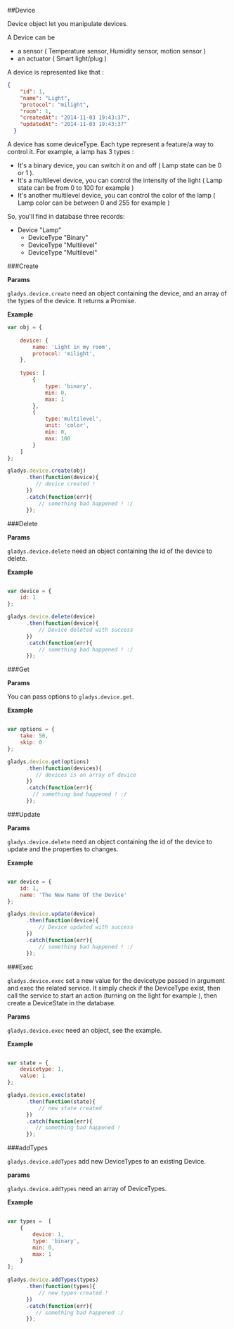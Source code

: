##Device

Device object let you manipulate devices. 

A Device can be 
- a sensor ( Temperature sensor, Humidity sensor, motion sensor ) 
- an actuator ( Smart light/plug )

A device is represented like that : 

```json
{
    "id": 1,
    "name": "Light",
    "protocol": "milight",
    "room": 1,
    "createdAt": "2014-11-03 19:43:37",
    "updatedAt": "2014-11-03 19:43:37"
  }
```

A device has some deviceType. Each type represent a feature/a way to control it. For example, 
a lamp has 3 types :
 
- It's a binary device, you can switch it on and off ( Lamp state can be 0 or 1 ).
- It's a multilevel device, you can control the intensity of the light ( Lamp state can be from 0 to 100 for example )
- It's another multilevel device, you can control the color of the lamp ( Lamp color can be between 0 and 255 for example )

So, you'll find in database three records: 

- Device "Lamp"
    - DeviceType "Binary"
    - DeviceType "Multilevel"
    - DeviceType "Multilevel"

###Create

**Params**

`gladys.device.create` need an object containing the device, and an array of the types of the device. 
It returns a Promise.

**Example**

```javascript
var obj = {
        
    device: {
        name: 'Light in my room',
        protocol: 'milight',
    },
    
    types: [
        {
            type: 'binary',
            min: 0,
            max: 1
        },
        {
            type:'multilevel',
            unit: 'color',
            min: 0,
            max: 100
        }
    ]   
};

gladys.device.create(obj)
      .then(function(device){
         // device created ! 
      })
      .catch(function(err){
          // something bad happened ! :/
      });
```

###Delete

**Params**

`gladys.device.delete` need an object containing the id of the device to delete.

**Example**

```javascript

var device = {
    id: 1
};

gladys.device.delete(device)
      .then(function(device){
          // Device deleted with success
      }) 
      .catch(function(err){
          // something bad happened ! :/
      });
```


###Get

**Params**

You can pass options to `gladys.device.get`.

**Example**

```javascript

var options = {
    take: 50,
    skip: 0
};

gladys.device.get(options)
      .then(function(devices){
         // devices is an array of device
      })
      .catch(function(err){
        // something bad happened ! :/
      });
```


###Update

**Params**

`gladys.device.delete` need an object containing the id of the device to update and the properties to changes.

**Example**

```javascript

var device = {
    id: 1,
    name: 'The New Name Of the Device'
};

gladys.device.update(device)
      .then(function(device){
          // Device updated with success
      }) 
      .catch(function(err){
          // something bad happened ! :/
      });

```

###Exec

`gladys.device.exec` set a new value for the devicetype passed in argument and exec the related service.
It simply check if the DeviceType exist, then call the service to start an action (turning on the light for example ),
then create a DeviceState in the database.

**Params**

`gladys.device.exec` need an object, see the example.

**Example**

```javascript

var state = {
    devicetype: 1,
    value: 1  
};

gladys.device.exec(state)
      .then(function(state){
          // new state created
      })
      .catch(function(err){
         // something bad happened ! 
      });
```

###addTypes


`gladys.device.addTypes` add new DeviceTypes to an existing Device.

**params**

`gladys.device.addTypes` need an array of DeviceTypes.

**Example**

```javascript

var types =  [
    {
        device: 1,
        type: 'binary',
        min: 0,
        max: 1
    }
];

gladys.device.addTypes(types)
      .then(function(types){
          // new types created ! 
      })
      .catch(function(err){
         // something bad happened :/ 
      });

```


